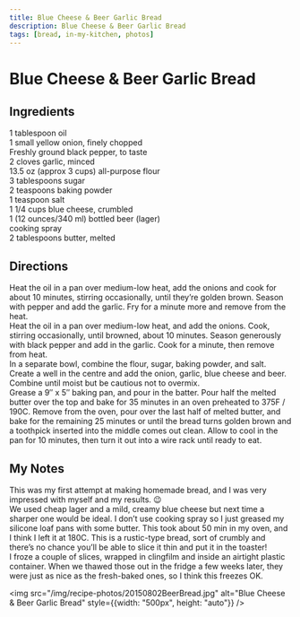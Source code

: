 ```yaml
---
title: Blue Cheese & Beer Garlic Bread
description: Blue Cheese & Beer Garlic Bread
tags: [bread, in-my-kitchen, photos]
---
```


# Blue Cheese & Beer Garlic Bread

## Ingredients
1 tablespoon oil  
1 small yellow onion, finely chopped  
Freshly ground black pepper, to taste  
2 cloves garlic, minced  
13.5 oz (approx 3 cups) all-purpose flour  
3 tablespoons sugar  
2 teaspoons baking powder  
1 teaspoon salt  
1 1/4 cups blue cheese, crumbled  
1 (12 ounces/340 ml) bottled beer (lager)  
cooking spray  
2 tablespoons butter, melted

## Directions
Heat the oil in a pan over medium-low heat, add the onions and cook for about 10 minutes, stirring occasionally, until they’re golden brown. Season with pepper and add the garlic. Fry for a minute more and remove from the heat.  
Heat the oil in a pan over medium-low heat, and add the onions. Cook, stirring occasionally, until browned, about 10 minutes. Season generously with black pepper and add in the garlic. Cook for a minute, then remove from heat.  
In a separate bowl, combine the flour, sugar, baking powder, and salt. Create a well in the centre and add the onion, garlic, blue cheese and beer. Combine until moist but be cautious not to overmix.  
Grease a 9″ x 5″ baking pan, and pour in the batter. Pour half the melted butter over the top and bake for 35 minutes in an oven preheated to 375F / 190C. Remove from the oven, pour over the last half of melted butter, and bake for the remaining 25 minutes or until the bread turns golden brown and a toothpick inserted into the middle comes out clean. Allow to cool in the pan for 10 minutes, then turn it out into a wire rack until ready to eat.

## My Notes
This was my first attempt at making homemade bread, and I was very impressed with myself and my results. 😉  
We used cheap lager and a mild, creamy blue cheese but next time a sharper one would be ideal. I don’t use cooking spray so I just greased my silicone loaf pans with some butter.
This took about 50 min in my oven, and I think I left it at 180C. This is a rustic-type bread, sort of crumbly and there’s no chance you’ll be able to slice it thin and put it in the toaster!  
I froze a couple of slices, wrapped in clingfilm and inside an airtight plastic container. When we thawed those out in the fridge a few weeks later, they were just as nice as the fresh-baked ones, so I think this freezes OK.

<img src="/img/recipe-photos/20150802BeerBread.jpg" alt="Blue Cheese & Beer Garlic Bread" style={{width: "500px", height: "auto"}} />